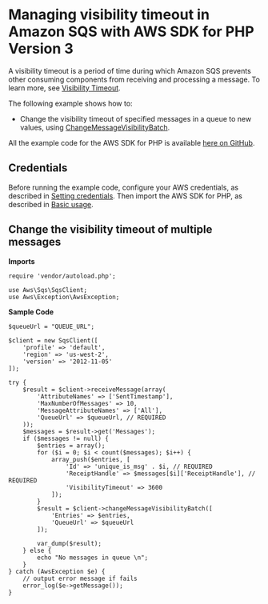 # Managing visibility timeout in Amazon SQS with AWS SDK for PHP Version 3<a name="sqs-examples-managing-visibility-timeout"></a>

A visibility timeout is a period of time during which Amazon SQS prevents other consuming components from receiving and processing a message\. To learn more, see [Visibility Timeout](https://docs.aws.amazon.com/AWSSimpleQueueService/latest/SQSDeveloperGuide/sqs-visibility-timeout.html)\.

The following example shows how to:
+ Change the visibility timeout of specified messages in a queue to new values, using [ChangeMessageVisibilityBatch](https://docs.aws.amazon.com/aws-sdk-php/v3/api/api-sqs-2012-11-05.html#changemessagevisibilitybatch)\.

All the example code for the AWS SDK for PHP is available [here on GitHub](https://github.com/awsdocs/aws-doc-sdk-examples/tree/main/php/example_code)\.

## Credentials<a name="credentials"></a>

Before running the example code, configure your AWS credentials, as described in [Setting credentials](guide_credentials.md)\. Then import the AWS SDK for PHP, as described in [Basic usage](getting-started_basic-usage.md)\.

## Change the visibility timeout of multiple messages<a name="change-the-visibility-timeout-of-multiple-messages"></a>

 **Imports** 

```
require 'vendor/autoload.php';

use Aws\Sqs\SqsClient; 
use Aws\Exception\AwsException;
```

 **Sample Code** 

```
$queueUrl = "QUEUE_URL";
 
$client = new SqsClient([
    'profile' => 'default',
    'region' => 'us-west-2',
    'version' => '2012-11-05'
]);

try {
    $result = $client->receiveMessage(array(
        'AttributeNames' => ['SentTimestamp'],
        'MaxNumberOfMessages' => 10,
        'MessageAttributeNames' => ['All'],
        'QueueUrl' => $queueUrl, // REQUIRED
    ));
    $messages = $result->get('Messages');
    if ($messages != null) {
        $entries = array();
        for ($i = 0; $i < count($messages); $i++) {
            array_push($entries, [
                'Id' => 'unique_is_msg' . $i, // REQUIRED
                'ReceiptHandle' => $messages[$i]['ReceiptHandle'], // REQUIRED
                'VisibilityTimeout' => 3600
            ]);
        }
        $result = $client->changeMessageVisibilityBatch([
            'Entries' => $entries,
            'QueueUrl' => $queueUrl
        ]);

        var_dump($result);
    } else {
        echo "No messages in queue \n";
    }
} catch (AwsException $e) {
    // output error message if fails
    error_log($e->getMessage());
}
```